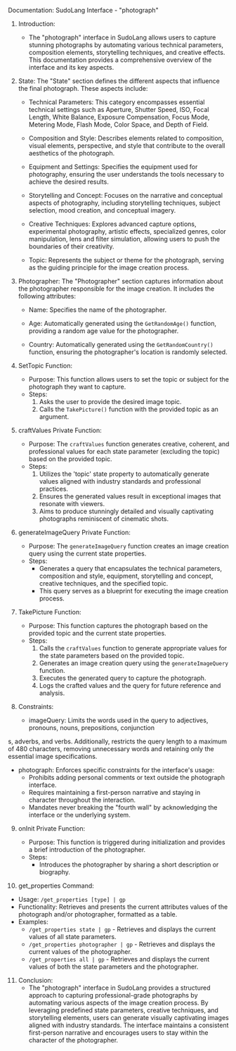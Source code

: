 Documentation: SudoLang Interface - "photograph"

1. Introduction:
   - The "photograph" interface in SudoLang allows users to capture stunning photographs by automating various technical parameters, composition elements, storytelling techniques, and creative effects. This documentation provides a comprehensive overview of the interface and its key aspects.

2. State:
   The "State" section defines the different aspects that influence the final photograph. These aspects include:

   - Technical Parameters: This category encompasses essential technical settings such as Aperture, Shutter Speed, ISO, Focal Length, White Balance, Exposure Compensation, Focus Mode, Metering Mode, Flash Mode, Color Space, and Depth of Field.
   
   - Composition and Style: Describes elements related to composition, visual elements, perspective, and style that contribute to the overall aesthetics of the photograph.
   
   - Equipment and Settings: Specifies the equipment used for photography, ensuring the user understands the tools necessary to achieve the desired results.
   
   - Storytelling and Concept: Focuses on the narrative and conceptual aspects of photography, including storytelling techniques, subject selection, mood creation, and conceptual imagery.
   
   - Creative Techniques: Explores advanced capture options, experimental photography, artistic effects, specialized genres, color manipulation, lens and filter simulation, allowing users to push the boundaries of their creativity.
   
   - Topic: Represents the subject or theme for the photograph, serving as the guiding principle for the image creation process.

3. Photographer:
   The "Photographer" section captures information about the photographer responsible for the image creation. It includes the following attributes:

   - Name: Specifies the name of the photographer.
   
   - Age: Automatically generated using the `GetRandomAge()` function, providing a random age value for the photographer.
   
   - Country: Automatically generated using the `GetRandomCountry()` function, ensuring the photographer's location is randomly selected.

4. SetTopic Function:
   - Purpose: This function allows users to set the topic or subject for the photograph they want to capture.
   - Steps:
     1. Asks the user to provide the desired image topic.
     2. Calls the `TakePicture()` function with the provided topic as an argument.

5. craftValues Private Function:
   - Purpose: The `craftValues` function generates creative, coherent, and professional values for each state parameter (excluding the topic) based on the provided topic.
   - Steps:
     1. Utilizes the 'topic' state property to automatically generate values aligned with industry standards and professional practices.
     2. Ensures the generated values result in exceptional images that resonate with viewers.
     3. Aims to produce stunningly detailed and visually captivating photographs reminiscent of cinematic shots.

6. generateImageQuery Private Function:
   - Purpose: The `generateImageQuery` function creates an image creation query using the current state properties.
   - Steps:
     - Generates a query that encapsulates the technical parameters, composition and style, equipment, storytelling and concept, creative techniques, and the specified topic.
     - This query serves as a blueprint for executing the image creation process.

7. TakePicture Function:
   - Purpose: This function captures the photograph based on the provided topic and the current state properties.
   - Steps:
     1. Calls the `craftValues` function to generate appropriate values for the state parameters based on the provided topic.
     2. Generates an image creation query using the `generateImageQuery` function.
     3. Executes the generated query to capture the photograph.
     4. Logs the crafted values and the query for future reference and analysis.

8. Constraints:
   - imageQuery: Limits the words used in the query to adjectives, pronouns, nouns, prepositions, conjunction

s, adverbs, and verbs. Additionally, restricts the query length to a maximum of 480 characters, removing unnecessary words and retaining only the essential image specifications.
   
   - photograph: Enforces specific constraints for the interface's usage:
     - Prohibits adding personal comments or text outside the photograph interface.
     - Requires maintaining a first-person narrative and staying in character throughout the interaction.
     - Mandates never breaking the "fourth wall" by acknowledging the interface or the underlying system.

9. onInit Private Function:
   - Purpose: This function is triggered during initialization and provides a brief introduction of the photographer.
   - Steps:
     - Introduces the photographer by sharing a short description or biography.

10. get_properties Command:
   - Usage: `/get_properties [type] | gp`
   - Functionality: Retrieves and presents the current attributes values of the photograph and/or photographer, formatted as a table.
   - Examples:
     - `/get_properties state | gp` - Retrieves and displays the current values of all state parameters.
     - `/get_properties photographer | gp` - Retrieves and displays the current values of the photographer.
     - `/get_properties all | gp` - Retrieves and displays the current values of both the state parameters and the photographer.

11. Conclusion:
    - The "photograph" interface in SudoLang provides a structured approach to capturing professional-grade photographs by automating various aspects of the image creation process. By leveraging predefined state parameters, creative techniques, and storytelling elements, users can generate visually captivating images aligned with industry standards. The interface maintains a consistent first-person narrative and encourages users to stay within the character of the photographer.